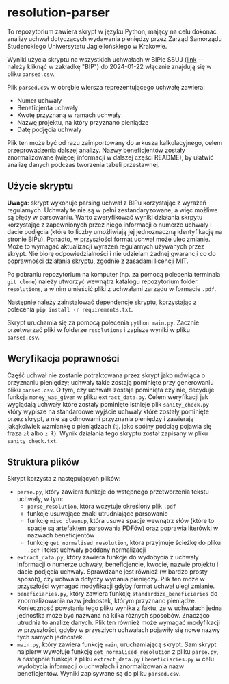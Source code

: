# resolution-parser
To repozytorium zawiera skrypt w języku Python, mający na celu dokonać analizy uchwał dotyczących wydawania pieniędzy przez Zarząd Samorządu Studenckiego Uniwersytetu Jagiellońskiego w Krakowie. 

Wyniki użycia skryptu na wszystkich uchwałach w BIPie SSUJ ([link](https://samorzad.uj.edu.pl/) -- należy kliknąć w zakładkę "BIP") do 2024-01-22 włącznie znajdują się w pliku `parsed.csv`.

Plik `parsed.csv` w obrębie wiersza reprezentującego uchwałę zawiera:
- Numer uchwały
- Beneficjenta uchwały
- Kwotę przyznaną w ramach uchwały
- Nazwę projektu, na który przyznano pieniądze
- Datę podjęcia uchwały

Plik ten może być od razu zaimportowany do arkusza kalkulacyjnego, celem przeprowadzenia dalszej analizy. Nazwy beneficjentów zostały znormalizowane (więcej informacji w dalszej części README), by ułatwić analizę danych podczas tworzenia tabeli przestawnej. 

## Użycie skryptu

**Uwaga**: skrypt wykonuje parsing uchwał z BIPu korzystając z wyrażeń regularnych. Uchwały te nie są w pełni zestandaryzowane, a więc możliwe są błędy w parsowaniu. Warto zweryfikować wyniki działania skrpytu korzystając z zapewnionych przez niego informacji o numerze uchwały i dacie podjęcia (które to liczby umożliwiają jej jednoznaczną identyfikację na stronie BIPu). Ponadto, w przyszłości format uchwał może ulec zmianie. Może to wymagać aktualizacji wyrażeń regularnych używanych przez skrypt. Nie biorę odpowiedzialności i nie udzielam żadnej gwarancji co do poprawności działania skryptu, zgodnie z zasadami licencji MIT. 

Po pobraniu repozytorium na komputer (np. za pomocą polecenia terminala `git clone`) należy utworzyć wewnątrz katalogu repozytorium folder `resolutions`, a w nim umieścić pliki z uchwałami zarządu w formacie `.pdf`. 

Następnie należy zainstalować dependencje skryptu, korzystając z polecenia `pip install -r requirements.txt`.

Skrypt uruchamia się za pomocą polecenia `python main.py`. Zacznie przetwarzać pliki w folderze `resolutions` i zapisze wyniki w pliku `parsed.csv`.

## Weryfikacja poprawności

Część uchwał nie zostanie potraktowana przez skrypt jako mówiąca o przyznaniu pieniędzy; uchwały takie zostają pominięte przy generowaniu pliku `parsed.csv`. O tym, czy uchwała zostaje pominięta czy nie, decyduje funkcja `money_was_given` w pliku `extract_data.py`. Celem weryfikacji jak wyglądają uchwały które zostały pominięte istnieje plik `sanity_check.py` który wypisze na standardowe wyjście uchwały które zostały pominięte przez skrypt, a nie są odmowami przyznania pieniędzy i zawierają jakąkolwiek wzmiankę o pieniądzach (tj. jako spójny podciąg pojawia się fraza `zł` albo `z ł`). Wynik działania tego skryptu został zapisany w pliku `sanity_check.txt`. 

## Struktura plików

Skrypt korzysta z następujących plików:

- `parse.py`, który zawiera funkcje do wstępnego przetworzenia tekstu uchwały, w tym:
    - `parse_resolution`, która wczytuje określony plik `.pdf`
    - funkcje usuwające znaki utrudniające parsowanie
    - funkcję `misc_cleanup`, która usuwa spacje wewnątrz słów (które to spacje są artefaktem parsowania PDFów) oraz poprawia literówki w nazwach beneficjentów
    - funkcję `get_normalised_resolution`, która przyjmuje ścieżkę do pliku `.pdf` i tekst uchwały poddany normalizacji
- `extract_data.py`, który zawiera funkcje do wydobycia z uchwały informacji o numerze uchwały, beneficjencie, kwocie, nazwie projektu i dacie podjęcia uchwały. Sprawdzane jest również (w bardzo prosty sposób), czy uchwała dotyczy wydania pieniędzy. Plik ten może w przyszłości wymagać modyfikacji gdyby format uchwał uległ zmianie.
- `beneficiaries.py`, który zawiera funkcję `standardize_beneficiaries` do znormalizowania nazw jednostek, którym przyznano pieniądze. Konieczność powstania tego pliku wynika z faktu, że w uchwałach jedna jednostka może być nazwana na kilka różnych sposobów. Znacząco utrudnia to analizę danych. Plik ten również może wymagać modyfikacji w przyszłości, gdyby w przyszłych uchwałach pojawiły się nowe nazwy tych samych jednostek.
- `main.py`, który zawiera funkcję `main`, uruchamiającą skrypt. Sam skrypt najpierw wywołuje funkcję `get_normalised_resolution` z pliku `parse.py`, a następnie funkcje z pliku `extract_data.py` i `beneficiaries.py` w celu wydobycia informacji o uchwałach i znormalizowania nazw beneficjentów. Wyniki zapisywane są do pliku `parsed.csv`.

